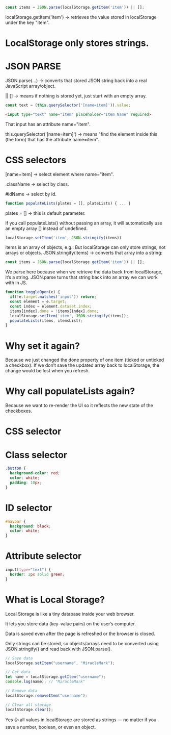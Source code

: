 ```javascript
const items = JSON.parse(localStorage.getItem('item')) || [];
```
localStorage.getItem('item') → retrieves the value stored in localStorage under the key "item".

# LocalStorage only stores strings.

# JSON PARSE
JSON.parse(...) → converts that stored JSON string back into a real JavaScript array/object.

|| [] → means if nothing is stored yet, just start with an empty array.
```javascript
const text = (this.querySelector('[name=item]')).value;
```
```html
<input type="text" name="item" placeholder="Item Name" required>
```

That input has an attribute name="item".

this.querySelector('[name=item]') → means "find the element inside this (the form) that has the attribute name=item".
# CSS selectors

[name=item] → select element where name="item".

.className → select by class.

#idName → select by id.

```javascript
function populateLists(plates = [], plateLists) { ... }
```
plates = [] → this is default parameter.

If you call populateLists() without passing an array, it will automatically use an empty array [] instead of undefined.

```javascript
localStorage.setItem('item', JSON.stringify(items))
```
items is an array of objects, e.g.:
But localStorage can only store strings, not arrays or objects.
JSON.stringify(items) → converts that array into a string:

```javascript
const items = JSON.parse(localStorage.getItem('item')) || [];
```
We parse here because when we retrieve the data back from localStorage, it’s a string.
JSON.parse turns that string back into an array we can work with in JS.


```javascript
function toggleOpen(e) {
  if(!e.target.matches('input')) return;
  const element = e.target;
  const index = element.dataset.index;
  items[index].done = !items[index].done;
  localStorage.setItem('item', JSON.stringify(items));
  populateLists(items, itemsList);
}
```
# Why set it again?
Because we just changed the done property of one item (ticked or unticked a checkbox).
If we don’t save the updated array back to localStorage, the change would be lost when you refresh.
# Why call populateLists again?
Because we want to re-render the UI so it reflects the new state of the checkboxes.

# CSS selector

# Class selector
```css
.button {
  background-color: red;
  color: white;
  padding: 10px;
}
```

# ID selector
```css
#navbar {
  background: black;
  color: white;
}
```
# Attribute selector

```css
input[type="text"] {
  border: 2px solid green;
}
```

# What is Local Storage?

Local Storage is like a tiny database inside your web browser.

It lets you store data (key–value pairs) on the user’s computer.

Data is saved even after the page is refreshed or the browser is closed.

Only strings can be stored, so objects/arrays need to be converted using JSON.stringify() and read back with JSON.parse().
```javascript
// Save data
localStorage.setItem("username", "MiracleMark");

// Get data
let name = localStorage.getItem("username");
console.log(name); // "MiracleMark"

// Remove data
localStorage.removeItem("username");

// Clear all storage
localStorage.clear();
```

Yes 👍 all values in localStorage are stored as strings — no matter if you save a number, boolean, or even an object.